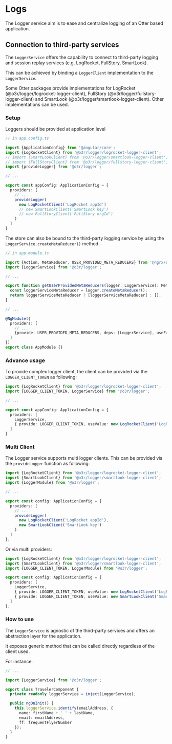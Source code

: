 # Logs

The Logger service aim is to ease and centralize logging of an Otter based application.

## Connection to third-party services

The `LoggerService` offers the capability to connect to third-party logging and session replay services (e.g. LogRocket, FullStory, SmartLook).

This can be achieved by binding a `LoggerClient` implementation to the `LoggerService`.

Some Otter packages provide implementations for LogRocket (@o3r/logger/logrocket-logger-client), FullStory (@o3r/logger/fullstory-logger-client) and SmartLook (@o3r/logger/smartlook-logger-client). Other implementations can be used.

### Setup

Loggers should be provided at application level

```typescript
// in app.config.ts

import {ApplicationConfig} from '@angular/core';
import {LogRocketClient} from '@o3r/logger/logrocket-logger-client';
// import {SmartLookClient} from '@o3r/logger/smartlook-logger-client';
// import {FullStoryClient} from '@o3r/logger/fullstory-logger-client';
import {provideLogger} from '@o3r/logger';

// ...

export const appConfig: ApplicationConfig = {
  providers: [
    // ...
    provideLogger(
      new LogRocketClient('LogRocket appId')
      // new SmartLookClient('SmartLook key')
      // new FullStoryClient('FullStory orgId')
    )
  ]
}

```

The store can also be bound to the third-party logging service by using the `LoggerService.createMetaReducer()` method.

```typescript
// in app-module.ts

import {Action, MetaReducer, USER_PROVIDED_META_REDUCERS} from '@ngrx/store';
import {LoggerService} from '@o3r/logger';

// ...

export function getUserProvidedMetaReducers(logger: LoggerService): MetaReducer<any, Action>[] {
  const loggerServiceMetaReducer = logger.createMetaReducer();
  return loggerServiceMetaReducer ? [loggerServiceMetaReducer] : [];
}

// ...

@NgModule({
  providers: [
    // ...
    {provide: USER_PROVIDED_META_REDUCERS, deps: [LoggerService], useFactory: getUserProvidedMetaReducers}
  ]
})
export class AppModule {}
```

### Advance usage

To provide complex logger client, the client can be provided via the `LOGGER_CLIENT_TOKEN` as following:

```typescript
import {LogRocketClient} from '@o3r/logger/logrocket-logger-client';
import {LOGGER_CLIENT_TOKEN, LoggerService} from '@o3r/logger';

// ...

export const appConfig: ApplicationConfig = {
  providers: [
    LoggerService,
    { provide: LOGGER_CLIENT_TOKEN, useValue: new LogRocketClient('LogRocket appId') }
  ]
}
```

### Multi Client

The Logger service supports multi logger clients.
This can be provided via the `provideLogger` function as following:

```typescript
import {LogRocketClient} from '@o3r/logger/logrocket-logger-client';
import {SmartLookClient} from '@o3r/logger/smartlook-logger-client';
import {LoggerModule} from '@o3r/logger';

// ...

export const config: ApplicationConfig = {
  providers: [
    // ...
    provideLogger(
      new LogRocketClient('LogRocket appId'),
      new SmartLookClient('SmartLook key')
    )
  ]
};
```

Or via multi providers:

```typescript
import {LogRocketClient} from '@o3r/logger/logrocket-logger-client';
import {SmartLookClient} from '@o3r/logger/smartlook-logger-client';
import {LOGGER_CLIENT_TOKEN, LoggerModule} from '@o3r/logger';

export const config: ApplicationConfig = {
  providers: [
    LoggerService,
    { provide: LOGGER_CLIENT_TOKEN, useValue: new LogRocketClient('LogRocket appId'), multi: true },
    { provide: LOGGER_CLIENT_TOKEN, useValue: new SmartLookClient('SmartLook key'), multi: true }
  ]
};
```

### How to use

The `LoggerService` is agnostic of the third-party services and offers an abstraction layer for the application.

It exposes generic method that can be called directly regardless of the client used.

For instance:

```typescript
// ...

import {LoggerService} from '@o3r/logger';

export class TravelerComponent {
  private readonly loggerService = inject(LoggerService);

  public ngOnInit() {
    this.loggerService.identify(emailAddress, {
      name: firstName + ' ' + lastName,
      email: emailAddress,
      ff: frequentFlyerNumber
    });
  }
}
```
